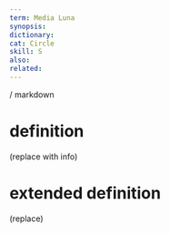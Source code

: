 ```yaml
---
term: Media Luna
synopsis:
dictionary:
cat: Circle
skill: S
also: 
related: 
---
```

/ 
  markdown
  # definition
  (replace with info)
  # extended definition
  (replace)

